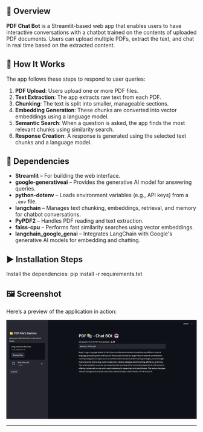 ## 📝 Overview
**PDF Chat Bot** is a Streamlit-based web app that enables users to have interactive conversations with a chatbot trained on the contents of uploaded PDF documents. Users can upload multiple PDFs, extract the text, and chat in real time based on the extracted content.

## 🎯 How It Works

The app follows these steps to respond to user queries:

1. **PDF Upload**: Users upload one or more PDF files.
2. **Text Extraction**: The app extracts raw text from each PDF.
3. **Chunking**: The text is split into smaller, manageable sections.
4. **Embedding Generation**: These chunks are converted into vector embeddings using a language model.
5. **Semantic Search**: When a question is asked, the app finds the most relevant chunks using similarity search.
6. **Response Creation**: A response is generated using the selected text chunks and a language model.

## 🌟 Dependencies

- **Streamlit** – For building the web interface.
- **google-generativeai** – Provides the generative AI model for answering queries.
- **python-dotenv** – Loads environment variables (e.g., API keys) from a `.env` file.
- **langchain** – Manages text chunking, embeddings, retrieval, and memory for chatbot conversations.
- **PyPDF2** – Handles PDF reading and text extraction.
- **faiss-cpu** – Performs fast similarity searches using vector embeddings.
- **langchain_google_genai** – Integrates LangChain with Google's generative AI models for embedding and chatting.

## ▶️ Installation Steps

Install the dependencies:
   pip install -r requirements.txt

## 🖼️ Screenshot

Here’s a preview of the application in action:

![PDF Chat Bot Screenshot](chatbot_demo.png)

---

